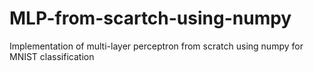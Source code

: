 # MLP-from-scartch-using-numpy
Implementation of multi-layer perceptron from scratch using numpy for MNIST classification 
